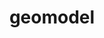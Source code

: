 ---
title: "geomodel"
layout: cache
categories: [package, develop-2025-05-18]
meta: {"compilers": ["gcc@11.4.0"], "num_specs": 1, "num_specs_by_stack": {"hep": 1, "root": 1}, "oss": ["ubuntu22.04"], "platforms": ["linux"], "stacks": ["hep", "root"], "targets": ["x86_64_v3"], "versions": ["6.10.0"]}
spec_details: [{"compiler": "gcc@11.4.0", "hash": "bbzhzei3wtlanlsvsxvuxhzs5zw7dj33", "os": "ubuntu22.04", "platform": "linux", "size": "-", "stacks": ["hep", "root"], "target": "x86_64_v3", "variants": ["build_system=cmake", "build_type=Release", "cxxstd=17", "+examples", "~fsl", "+fullsimlight", "generator=make", "+geomodelg4", "+hepmc3", "~ipo", "+pythia", "+tools", "+visualization"], "versions": ["6.10.0"]}]
---